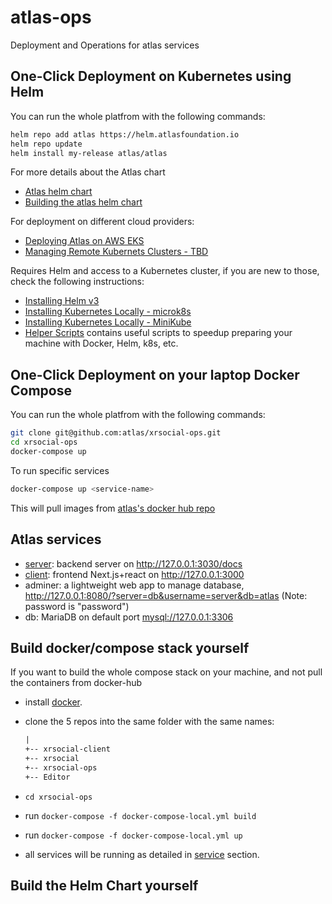 # atlas-ops

Deployment and Operations for atlas services

## One-Click Deployment on Kubernetes using Helm

You can run the whole platfrom with the following commands:

``` bash
helm repo add atlas https://helm.atlasfoundation.io
helm repo update
helm install my-release atlas/atlas
```

For more details about the Atlas chart

- [Atlas helm chart](atlas/)
- [Building the atlas helm chart](docs/release-helm-chart.md)

For deployment on different cloud providers:

- [Deploying Atlas on AWS EKS](docs/deploy_on_eks.md)
- [Managing Remote Kubernets Clusters - TBD](docs/managing_remote_kubernets.md)

Requires Helm and access to a Kubernetes cluster, if you are new to those, check the following instructions:

- [Installing Helm v3](https://www.digitalocean.com/community/tutorials/how-to-install-software-on-kubernetes-clusters-with-the-helm-3-package-manager)
- [Installing Kubernetes Locally - microk8s](https://ubuntu.com/tutorials/install-a-local-kubernetes-with-microk8s#2-deploying-microk8s)
- [Installing Kubernetes Locally - MiniKube](https://minikube.sigs.k8s.io/docs/start/)
- [Helper Scripts](scripts/) contains useful scripts to speedup preparing your machine with Docker, Helm, k8s, etc.

## One-Click Deployment on your laptop Docker Compose

You can run the whole platfrom with the following commands:

``` bash
git clone git@github.com:atlas/xrsocial-ops.git
cd xrsocial-ops
docker-compose up
```

To run specific services

``` bash
docker-compose up <service-name>
```

This will pull images from [atlas's docker hub repo](https://hub.docker.com/u/atlas)

## Atlas services

- [server](https://github.com/AtlasFoundation/xrsocial): backend server on <http://127.0.0.1:3030/docs>
- [client](https://github.com/AtlasFoundation/xrsocial-client): frontend Next.js+react on <http://127.0.0.1:3000>
- adminer: a lightweight web app to manage database, <http://127.0.0.1:8080/?server=db&username=server&db=atlas>  (Note: password is "password")
- db: MariaDB on default port [mysql://127.0.0.1:3306]()

## Build docker/compose stack yourself

If you want to build the whole compose stack on your machine, and not pull the containers from docker-hub

- install [docker](https://docs.docker.com/get-docker/).
- clone the 5 repos into the same folder with the same names:

    ``` txt
    |
    +-- xrsocial-client
    +-- xrsocial
    +-- xrsocial-ops
    +-- Editor
    ```

- `cd xrsocial-ops`
- run `docker-compose -f docker-compose-local.yml build`
- run `docker-compose -f docker-compose-local.yml up`
- all services will be running as detailed in [service](Services) section.

## Build the Helm Chart yourself
